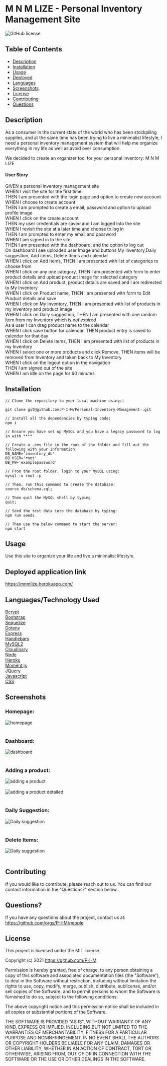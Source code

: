 # M N M LIZE - Personal Inventory Management Site

![GitHub license](https://img.shields.io/badge/license-MIT-ff69b4.svg)

## Table of Contents 

- [Description](#description)
- [Installation](#installation)
- [Usage](#usage)
- [Deployed](#deployed)
- [Languages](#languages)
- [Screenshots](#screenshots)
- [License](#license)
- [Contributing](#contributing)
- [Questions](#questions)

## Description

As a consumer in the current state of the world who has been stockpiling supplies, and at the same time has been trying to live a minimalist lifestyle, I need a personal inventory management system that will help me organize everything in my life as well as avoid over consumption.

We decided to create an organizer tool for your personal inventory: M N M LIZE

#### User Story
GIVEN a personal inventory management site  
WHEN I visit the site for the first time  
THEN I am presented with the login page and option to create new account  
WHEN I choose to create account  
THEN I am prompted to create a email, password and option to upload profile image  
WHEN I click on the create account  
THEN my user credentials are saved and I am logged into the site  
WHEN I revisit the site at a later time and choose to log in  
THEN I am prompted to enter my email and password  
WHEN I am signed in to the site  
THEN I am presented with the dashboard, and the option to log out  
On dashboard I see uploaded user Image and buttons My Inventory,Daily suggestion, Add items, Delete Items and calendar   
WHEN I click on Add Items, THEN I am presented with list of categories to choose from  
WHEN I click on any one category, THEN I am presented with form to enter product details and upload product Image for selected category  
WHEN I click on Add product, product details are saved and I am redirected to My Inventory  
WHEN I click on Product name, THEN I am presented with form to Edit Product details and save   
WHEN I click on My Inventory, THEN I am presented with list of products in my inventory and product Image  
WHEN I click on Daily suggestion, THEN I am presented with one random item from my Inventory which is not expired  
As a user I can drag product name to the calendar   
WHEN I click save button for calendar, THEN product entry is saved to calendar for that day  
WHEN I click on Delete Items, THEN I am presented with list of products in my Inventory  
WHEN I select one or more products and click Remove, THEN items will be removed from   Inventory and taken back to My Inventory  
WHEN I click on the logout option in the navigation  
THEN I am signed out of the site  
WHEN I am idle on the page for 60 minutes  


## Installation

```
// Clone the repository to your local machine using:|

git clone git@github.com:P-I-M/Personal-Inventory-Management-.git

// Install all the dependencies by typing code:
npm i

// Ensure you have set up MySQL and you have a legacy password to log in with ****

// Create a .env file in the root of the folder and fill out the following with your information:
DB_NAME='inventory_db'
DB_USER='root'
DB_PW='examplepassword'

// From the root folder, login to your MySQL using:
mysql -u root -p

// Then, run this command to create the database:
source db/schema.sql;

// Then quit the MySQL shell by typing
quit;

// Seed the test data into the database by typing:
npm run seeds

// Then use the below command to start the server:
npm start

```
## Usage
Use this site to organize your life and live a minimalist lifestyle.

## Deployed application link
https://mnmlize.herokuapp.com/ 

## Languages/Technology Used
[Bcrypt](https://www.npmjs.com/package/bcrypt "Bcrypt")<br />
[Bootstrap](https://getbootstrap.com/docs/5.0/getting-started/introduction/ "Bootstrap")<br />
[Sequelize](https://sequelize.org/ "Sequelize")<br />
[Dotenv](https://www.npmjs.com/package/dotenv "Dotenv")<br />
[Express](https://expressjs.com/ "Express")<br />
[Handlebars](https://handlebarsjs.com/ "Handlebars")<br />
[MySQL2](https://www.npmjs.com/package/mysql2 "MySQL2")<br />
[Cloudinary](https://www.npmjs.com/package/cloudinary "Cloudinary")<br />
[Node](https://nodejs.org/en/docs/ "Node")<br />
[Heroku](https://devcenter.heroku.com/ "Heroku")<br />
[Moment.js](https://momentjs.com/ "Moment.js")<br />
[JQuery](https://jquery.com/ "JQuery")<br />
[Javascript](https://www.javascript.com/ "Javascript")<br />
[CSS](https://www.w3schools.com/css/ "CSS")<br />



## Screenshots

### Homepage:
![homepage](./public/images/screenshot.jpg?raw=true) <br /><br />

### Dashboard:
![dashboard](./public/images/screenshot1.jpg?raw=true) <br /><br />

### Adding a product:
![adding a product](./public/images/screenshot2.jpg?raw=true) <br /><br />
![adding a product detailed](./public/images/screenshot3.jpg?raw=true) <br /><br />

### Daily Suggestion:
![Daily suggestion](./public/images/daily.png?raw=true) <br /><br />

### Delete Items:
![Daily suggestion](./public/images/delete.png?raw=true) <br /><br />

  
## Contributing
If you would like to contribute, please reach out to us. You can find our contact information in the  "Questions?" section below.

## Questions?

If you have any questions about the project, contact us at: https://github.com/orgs/P-I-M/people

## License

This project is licensed under the MIT license.

Copyright (c) 2021 https://github.com/P-I-M

Permission is hereby granted, free of charge, to any person obtaining a copy of this software and associated documentation files (the "Software"), to deal in the Software without restriction, including without limitation the rights to use, copy, modify, merge, publish, distribute, sublicense, and/or sell copies of the Software, and to permit persons to whom the Software is furnished to do so, subject to the following conditions:

The above copyright notice and this permission notice shall be included in all copies or substantial portions of the Software.

THE SOFTWARE IS PROVIDED "AS IS", WITHOUT WARRANTY OF ANY KIND, EXPRESS OR IMPLIED, INCLUDING BUT NOT LIMITED TO THE WARRANTIES OF MERCHANTABILITY, FITNESS FOR A PARTICULAR PURPOSE AND NONINFRINGEMENT. IN NO EVENT SHALL THE AUTHORS OR COPYRIGHT HOLDERS BE LIABLE FOR ANY CLAIM, DAMAGES OR OTHER LIABILITY, WHETHER IN AN ACTION OF CONTRACT, TORT OR OTHERWISE, ARISING FROM, OUT OF OR IN CONNECTION WITH THE SOFTWARE OR THE USE OR OTHER DEALINGS IN THE SOFTWARE.